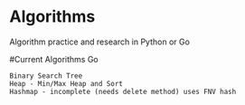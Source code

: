 # Algorithms
Algorithm practice and research in Python or Go

#Current Algorithms
Go
```
Binary Search Tree
Heap - Min/Max Heap and Sort
Hashmap - incomplete (needs delete method) uses FNV hash
```

